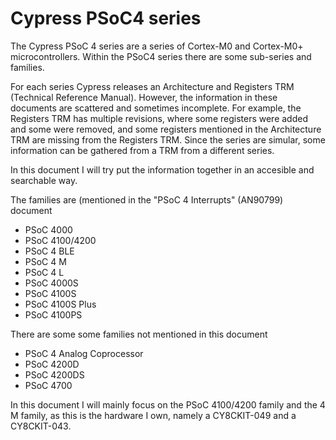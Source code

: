 # Cypress PSoC4 series

The Cypress PSoC 4 series are a series of Cortex-M0 and Cortex-M0+ microcontrollers. Within the PSoC4 series there are some sub-series and families.

For each series Cypress releases an Architecture and Registers TRM (Technical Reference Manual). However, the information in these documents are scattered and sometimes incomplete. For example, the Registers TRM has multiple revisions, where some registers were added and some were removed, and some registers mentioned in the Architecture TRM are missing from the Registers TRM. Since the series are simular, some information can be gathered from a TRM from a different series.

In this document I will try put the information together in an accesible and searchable way.

The families are (mentioned in the "PSoC 4 Interrupts" (AN90799) document

* PSoC 4000 
* PSoC 4100/4200 
* PSoC 4 BLE
* PSoC 4 M
* PSoC 4 L
* PSoC 4000S
* PSoC 4100S
* PSoC 4100S Plus
* PSoC 4100PS

There are some some families not mentioned in this document

* PSoC 4 Analog Coprocessor 
* PSoC 4200D 
* PSoC 4200DS 
* PSoC 4700 

In this document I will mainly focus on the PSoC 4100/4200 family and the 4 M family, as this is the hardware I own, namely a CY8CKIT-049 and a CY8CKIT-043.
